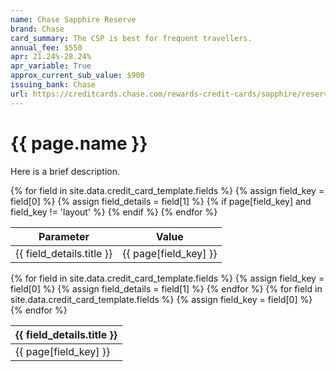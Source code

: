 ```yaml
---
name: Chase Sapphire Reserve
brand: Chase
card_summary: The CSP is best for frequent travellers.
annual_fee: $550
apr: 21.24%-28.24%
apr_variable: True
approx_current_sub_value: $900
issuing_bank: Chase
url: https://creditcards.chase.com/rewards-credit-cards/sapphire/reserve
---
```


<h1>{{ page.name }}</h1>

Here is a brief description.

<table>
  <thead>
    <tr>
      <th>Parameter</th>
      <th>Value</th>
    </tr>
  </thead>
  <tbody>
    {% for field in site.data.credit_card_template.fields %}
    {% assign field_key = field[0] %}
    {% assign field_details = field[1] %}
    {% if page[field_key] and field_key != 'layout' %}
    <tr>
      <td>{{ field_details.title }}</td>
      <td>{{ page[field_key] }}</td>
    </tr>
    {% endif %}
    {% endfor %}
  </tbody>
</table>

<link rel="stylesheet" type="text/css" href="https://cdn.datatables.net/1.13.2/css/jquery.dataTables.css">
<script type="text/javascript" charset="utf8" src="https://cdn.datatables.net/1.13.2/js/jquery.dataTables.js"></script>

<!-- DataTable Initialization -->
<script>
$(document).ready(function() {
    $('#{{ page.name }}_table').DataTable();
});
</script>

<table id="{{ page.name }}_table">
  <thead>
    <tr>
      {% for field in site.data.credit_card_template.fields %}
      {% assign field_key = field[0] %}
      {% assign field_details = field[1] %}
      <th>{{ field_details.title }}</th>
      {% endfor %}
    </tr>
  </thead>
  <tbody>
    <tr>
      {% for field in site.data.credit_card_template.fields %}
      {% assign field_key = field[0] %}
      <td>{{ page[field_key] }}</td>
      {% endfor %}
    </tr>
  </tbody>
</table>
